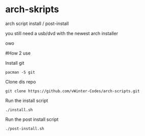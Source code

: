 # arch-skripts
arch script install / post-install

you still need a usb/dvd with the newest arch installer 

owo

#How 2 use

Install git
```
pacman -S git
```

Clone dis repo

```
git clone https://github.com/vWinter-Codes/arch-scripts.git
```
Run the install script
```
./install.sh
```
Run the post install script
```
./post-install.sh
```
